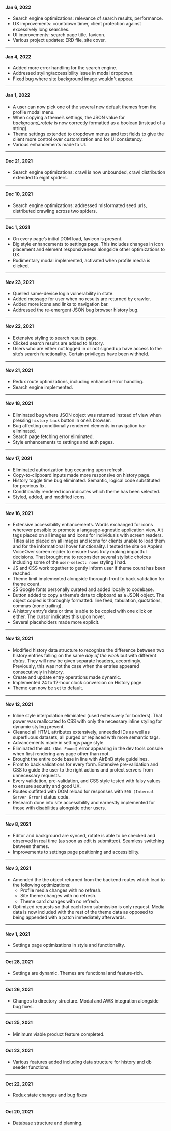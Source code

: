 #### Jan 6, 2022
+ Search engine optimizations: relevance of search results, performance.
+ UX improvements: countdown timer, client protection against excessively long searches.
+ UI improvements: search page title, favicon.
+ Various project updates: ERD file, site cover.
---
#### Jan 4, 2022
+ Added more error handling for the search engine.
+ Addressed styling/accessibility issue in modal dropdown.
+ Fixed bug where site background image wouldn't appear.
---
#### Jan 1, 2022
+ A user can now pick one of the several new default themes from the profile modal menu.
+ When copying a theme’s settings, the JSON value for *background_rotate* is now correctly formatted as a boolean (instead of a string).
+ Theme settings extended to dropdown menus and text fields to give the client more control over customization and for UI consistency.
+ Various enhancements made to UI.
---
#### Dec 21, 2021
+ Search engine optimizations: crawl is now unbounded, crawl distribution extended to eight spiders.
---
#### Dec 10, 2021
+ Search engine optimizations: addressed misformated seed urls, distributed crawling across two spiders.
---
#### Dec 1, 2021
+ On every page’s initial DOM load, favicon is present.
+ Big style enhancements to settings page. This includes changes in icon placement and element responsiveness alongside other optimizations to UX.
+ Rudimentary modal implemented, activated when profile media is clicked.
---
#### Nov 23, 2021
+ Quelled same-device login vulnerability in state.
+ Added message for user when no results are returned by crawler.
+ Added more icons and links to navigation bar.
+ Addressed the re-emergent JSON bug browser history bug.
---
#### Nov 22, 2021
+ Extensive styling to search results page.
+ Clicked search results are added to history.
+ Users who are either not logged in or not signed up have access to the site’s search functionality. Certain privileges have been withheld.
---
#### Nov 21, 2021
+ Redux route optimizations, including enhanced error handling.
+ Search engine implemented.
---
#### Nov 18, 2021
+ Eliminated bug where JSON object was returned instead of view when pressing `history back` button in one’s browser.
+ Bug affecting conditionally rendered elements in navigation bar eliminated.
+ Search page fetching error eliminated.
+ Style enhancements to settings and auth pages.
---
#### Nov 17, 2021
+ Eliminated authorization bug occurring upon refresh.
+ Copy-to-clipboard inputs made more responsive on history page.
+ History toggle time bug eliminated. Semantic, logical code substituted for previous fix.
+ Conditionally rendered icon indicates which theme has been selected.
+ Styled, added, and modified icons.
---
#### Nov 16, 2021
+ Extensive accessibility enhancements. Words exchanged for icons wherever possible to promote a language-agnostic application view. Alt tags placed on all images and icons for individuals with screen readers. Titles also placed on all images and icons for clients unable to load them and for the informational hover functionality. I tested the site on Apple’s VoiceOver screen reader to ensure I was truly making impactful decisions. That brought me to reconsider several stylistic choices including some of the `user-select: none` styling I had.
+ JS and CSS work together to gently inform user if theme count has been reached.
+ Theme limit implemented alongside thorough front to back validation for theme count.
+ 25 Google fonts personally curated and added locally to codebase.
+ Button added to copy a theme’s data to clipboard as a JSON object. The object copied is thoroughly formatted: line feed, tabulation, quotations, commas (none trailing).
+ A history entry’s date or time is able to be copied with one click on either. The cursor indicates this upon hover.
+ Several placeholders made more explicit.
---
#### Nov 13, 2021
+ Modified history data structure to recognize the difference between two history entries falling on the same *day of the week* but with different *dates*. They will now be given separate headers, accordingly. Previously, this was not the case when the entries appeared consecutively in history.
+ Create and update entry operations made dynamic.
+ Implemented 24 to 12-hour clock conversion on History page.
+ Theme can now be set to default.
---
#### Nov 12, 2021
+ Inline style interpolation eliminated (used extensively for borders). That power was reallocated to CSS with only the necessary inline styling for dynamic styling present.
+ Cleaned all HTML attributes extensively, unneeded IDs as well as superfluous datasets, all purged or replaced with more semantic tags.
+ Advancements made in settings page style.
+ Eliminated the `404 (Not Found)` error appearing in the dev tools console when first rendering any page other than root.
+ Brought the entire code base in line with AirBnB style guidelines.
+ Front to back validations for every form. Extensive pre-validation and CSS to guide the user to the right actions and protect servers from unnecessary requests.
+ Every validation, pre-validation, and CSS style tested with falsy values to ensure security and good UX.
+ Routes outfitted with DOM reload for responses with `500 (Internal Server Error)` status code.
+ Research done into site accessibility and earnestly implemented for those with disabilities alongside other users.
---
#### Nov 8, 2021
+ Editor and background are synced, rotate is able to be checked and observed in real time (as soon as edit is submitted). Seamless switching between themes.
+ Improvements to settings page positioning and accessibility.
---
#### Nov 3, 2021
+  Amended the the object returned from the backend routes which lead to the following optimizations:
    + Profile media changes with no refresh.  
    + Site theme changes with no refresh.
    + Theme card changes with no refresh.
+ Optimized requests so that each form submission is only request. Media data is now included with the rest of the theme data as opposed to being appended with a patch immediately afterwards.
---
#### Nov 1, 2021
+ Settings page optimizations in style and functionality.
---
#### Oct 28, 2021
+ Settings are dynamic. Themes are functional and feature-rich.
---
#### Oct 26, 2021
+ Changes to directory structure. Modal and AWS integration alongside bug fixes.
---
#### Oct 25, 2021
+ Minimum viable product feature completed.
---
#### Oct 23, 2021
+ Various features added including data structure for history and db seeder functions.
---
#### Oct 22, 2021
+ Redux state changes and bug fixes
---
#### Oct 20, 2021
+ Database structure and planning.
